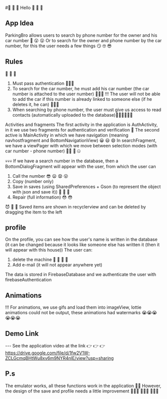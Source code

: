 #👋 👋 👋 Hello 👋 👋 👋

## App Idea
ParkingBro allows users to search by phone number for the owner and his car number 🤫 😮 😮
Or to search for the owner and phone number by the car number, for this the user needs a few things 😏 🤓 😎

## Rules
🧐 🧐 🧐
1. Must pass authentication 🥱🥱🥱
2. To search for the car number, he must add his car number (the car number is attached to the user number) 💩💩💩
!!! The user will not be able to add the car if this number is already linked to someone else (if he deletes it, he can) 🤠👻😁
3. When searching by phone number, the user must give us access to read contacts (automatically uploaded to the database)😮‍💨😮‍💨😮‍💨

Activities and fragments
The first activity in the application is AuthActivity, in it we use two fragments for authentication and verification 🤡
The second active is MainActivity in which we have navigation (meaning navhostfragment and BottomNavigationView) 😀 😃 😄
In searchFragment, we have a viewPager with which we move between selection modes (with car number - phone number) 😵‍💫 🫥 🤐

💀💀💀
If we have a search number in the database, then a BottomDialogFragment will appear with the user, from which the user can

1. Call the number 😎 😦 😧 😮
2. Copy (number only)
3. Save in saves (using SharedPreferences + Gson (to represent the object with json and save it)) 🥵 🥵 🥵
4. Repair (full information) 😳 😳

😈 👿 👹
Saved items are shown in recyclerview and can be deleted by dragging the item to the left

## profile
On the profile, you can see how the user's name is written in the database (it can be changed because it looks like someone else has written it (then it will appear with this house))
The user can:
1. delete the machine 🥲 🥹 🥲 🥹
2. Add e-mail (it will not appear anywhere yet)

The data is stored in FirebaseDatabase and we authenticate the user with firebaseAuthentication

## Animations
!!! For animations, we use gifs and load them into imageView, lottie animations could not be output, these animations had watermarks 😭😭😭😭😭😭

## Demo Link
--- See the application video at the link 👉 👉 👉 https://drive.google.com/file/d/1fw2V1W-ZCLGcmqBHtWu8xv6m9NYR4nlE/view?usp=sharing
## P.s
The emulator works, all these functions work in the application 🤩🥳 However, the design of the save and profile needs a little improvement 👏👏👏 🤪🤪🤪 🤑🤑🤑

